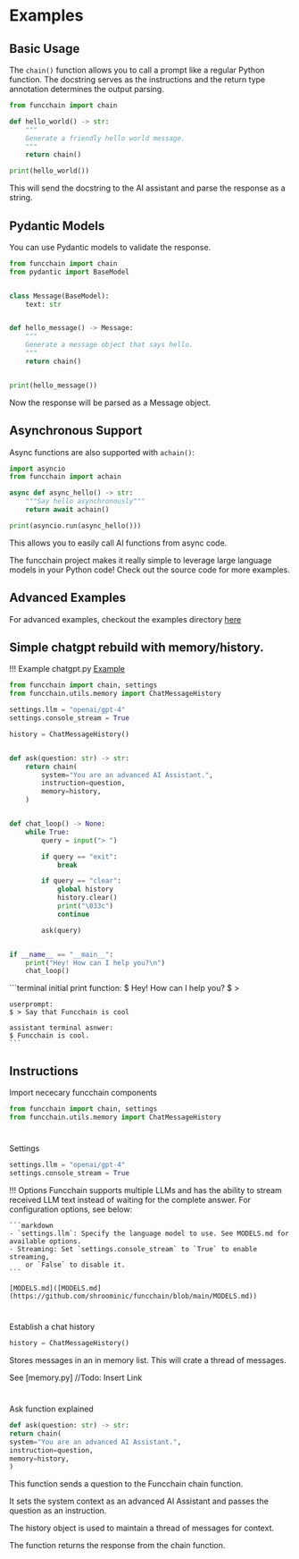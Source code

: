 # Examples

## Basic Usage

The `chain()` function allows you to call a prompt like a regular Python function. The docstring serves as the instructions and the return type annotation determines the output parsing.

```python
from funcchain import chain

def hello_world() -> str:
    """
    Generate a friendly hello world message.
    """
    return chain()

print(hello_world())
```

This will send the docstring to the AI assistant and parse the response as a string.

## Pydantic Models

You can use Pydantic models to validate the response.

```python
from funcchain import chain
from pydantic import BaseModel


class Message(BaseModel):
    text: str


def hello_message() -> Message:
    """
    Generate a message object that says hello.
    """
    return chain()


print(hello_message())
```

Now the response will be parsed as a Message object.

## Asynchronous Support

Async functions are also supported with `achain()`:

```python
import asyncio
from funcchain import achain

async def async_hello() -> str:
    """Say hello asynchronously"""
    return await achain()

print(asyncio.run(async_hello()))
```

This allows you to easily call AI functions from async code.

The funcchain project makes it really simple to leverage large language models in your Python code! Check out the source code for more examples.

## Advanced Examples

For advanced examples, checkout the examples directory [here](https://github.com/shroominic/funcchain/tree/main/examples)

## Simple chatgpt rebuild with memory/history.
!!! Example
    chatgpt.py [Example](https://github.com/shroominic/funcchain/blob/main/examples/chatgpt.py)
    


```python
from funcchain import chain, settings
from funcchain.utils.memory import ChatMessageHistory

settings.llm = "openai/gpt-4"
settings.console_stream = True

history = ChatMessageHistory()


def ask(question: str) -> str:
    return chain(
        system="You are an advanced AI Assistant.",
        instruction=question,
        memory=history,
    )


def chat_loop() -> None:
    while True:
        query = input("> ")

        if query == "exit":
            break

        if query == "clear":
            global history
            history.clear()
            print("\033c")
            continue

        ask(query)


if __name__ == "__main__":
    print("Hey! How can I help you?\n")
    chat_loop()
```



<div class="termy">
    ```terminal
    initial print function:
    $ Hey! How can I help you?
    $ > 

    userprompt:
    $ > Say that Funcchain is cool

    assistant terminal asnwer:
    $ Funcchain is cool.
    ```
</div> 

## Instructions

Import nececary funcchain components 

```python
from funcchain import chain, settings
from funcchain.utils.memory import ChatMessageHistory
```
#
Settings
```python
settings.llm = "openai/gpt-4"
settings.console_stream = True
```
!!! Options
    Funcchain supports multiple LLMs and has the ability to stream received LLM text instead of waiting for the complete answer. For configuration options, see below:

    ```markdown
    - `settings.llm`: Specify the language model to use. See MODELS.md for available options.
    - Streaming: Set `settings.console_stream` to `True` to enable streaming,
        or `False` to disable it.
    ```

    [MODELS.md]([MODELS.md](https://github.com/shroominic/funcchain/blob/main/MODELS.md))

# 
Establish a chat history

```python
history = ChatMessageHistory()
```
Stores messages in an in memory list. This will crate a thread of messages.

See [memory.py] //Todo: Insert Link

#
Ask function explained
```python
def ask(question: str) -> str:
return chain(
system="You are an advanced AI Assistant.",
instruction=question,
memory=history,
)
```

This function sends a question to the Funcchain chain function.

It sets the system context as an advanced AI Assistant and passes the question as an instruction.

The history object is used to maintain a thread of messages for context.

The function returns the response from the chain function.
